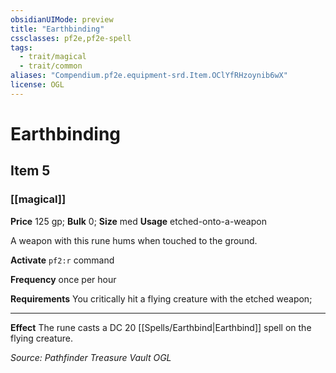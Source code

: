```yaml
---
obsidianUIMode: preview
title: "Earthbinding"
cssclasses: pf2e,pf2e-spell
tags:
  - trait/magical
  - trait/common
aliases: "Compendium.pf2e.equipment-srd.Item.OClYfRHzoynib6wX"
license: OGL
---
```

# Earthbinding
## Item 5
### [[magical]]


**Price** 125 gp; 
**Bulk** 0; **Size** med
**Usage** etched-onto-a-weapon

A weapon with this rune hums when touched to the ground.

**Activate** `pf2:r` command

**Frequency** once per hour

**Requirements** You critically hit a flying creature with the etched weapon;

* * *

**Effect** The rune casts a DC 20 [[Spells/Earthbind|Earthbind]] spell on the flying creature.

*Source: Pathfinder Treasure Vault*
*OGL*